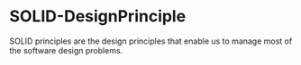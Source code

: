 # SOLID-DesignPrinciple
SOLID principles are the design principles that enable us to manage most of the software design problems.
